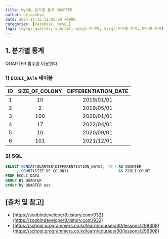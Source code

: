 ```yaml
---
title: MySQL 분기별 통계 QUARTER
author: dejavuhyo
date: 2024-11-15 11:01:00 +0900
categories: [Database, MySQL]
tags: [mysql-quarter, quarter, mysql-분기별, mysql-분기별-통계, 분기별-통계]
---
```


## 1. 분기별 통계
QUARTER 함수를 이용한다.

### 1) `ECOLI_DATA` 테이블

| ID | SIZE_OF_COLONY | DIFFERENTIATION_DATE |
|:-----:|:-----:|:-----:|
| 1 | 10 | 2019/01/01 |
| 2 | 2 | 2019/05/01 |
| 3 | 100 | 2020/01/01 |
| 4 | 17 | 2022/04/01 |
| 5 | 10 | 2020/09/01 |
| 6 | 101 | 2021/12/01 |

### 2) SQL

```sql
SELECT CONCAT(QUARTER(DIFFERENTIATION_DATE), 'Q') AS QUARTER
     , COUNT(SIZE_OF_COLONY)                      AS ECOLI_COUNT
FROM ECOLI_DATA
GROUP BY QUARTER
order by QUARTER asc
```

## [출처 및 참고]
* [https://soobindeveloper8.tistory.com/932](https://soobindeveloper8.tistory.com/932)
* [https://school.programmers.co.kr/learn/courses/30/lessons/299308](https://school.programmers.co.kr/learn/courses/30/lessons/299308)
